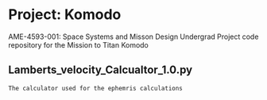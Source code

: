 # Project: Komodo 
AME-4593-001: Space Systems and Misson Design Undergrad Project code repository for the Mission to Titan Komodo

## Lamberts_velocity_Calcualtor_1.0.py
    The calculator used for the ephemris calculations
